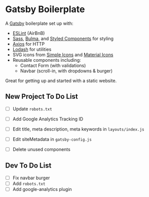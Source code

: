 # Gatsby Boilerplate

A [Gatsby](https://www.gatsbyjs.org/) boilerplate set up with:
* [ESLint](https://eslint.org/) (AirBnB)
* [Sass](http://sass-lang.com/), [Bulma](bulma.io), and [Styled Components](https://www.styled-components.com/) for styling
* [Axios](https://github.com/mzabriskie/axios) for HTTP
* [Lodash](https://lodash.com/) for utilities
* SVG icons from [Simple Icons](https://simpleicons.org/) and [Material Icons](https://material.io/icons/)
* Reusable components including:
  * Contact Form (with validations)
  * Navbar (scroll-in, with dropdowns & burger)

Great for getting up and started with a static website.

## New Project To Do List
- [ ] Update `robots.txt`
- [ ] Add Google Analytics Tracking ID
- [ ] Edit title, meta description, meta keywords in `layouts/index.js`
- [ ] Edit siteMetadata in `gatsby-config.js`
- [ ] Delete unused components


## Dev To Do List
- [ ] Fix navbar burger
- [ ] Add `robots.txt`
- [ ] Add google-analytics plugin